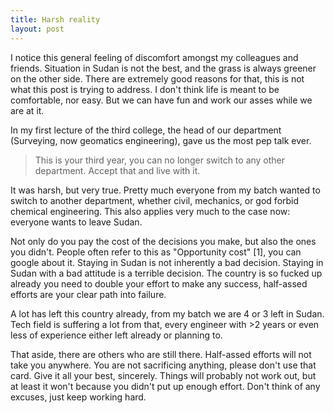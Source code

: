 ```yaml
---
title: Harsh reality
layout: post
---
```


I notice this general feeling of discomfort amongst my colleagues and friends. Situation in Sudan is not the best, and the grass is always greener on the other side. There are extremely good reasons for that, this is not what this post is trying to address. I don't think life is meant to be comfortable, nor easy. But we can have fun and work our asses while we are at it.

In my first lecture of the third college, the head of our department (Surveying, now geomatics engineering), gave us the most pep talk ever. 
> This is your third year, you can no longer switch to any other department. Accept that and live with it.

It was harsh, but very true. Pretty much everyone from my batch wanted to switch to another department, whether civil, mechanics, or god forbid chemical engineering. This also applies very much to the case now: everyone wants to leave Sudan. 

Not only do you pay the cost of the decisions you make, but also the ones you didn't. People often refer to this as "Opportunity cost" [1], you can google about it. Staying in Sudan is not inherently a bad decision. Staying in Sudan with a bad attitude is a terrible decision. The country is so fucked up already you need to double your effort to make any success, half-assed efforts are your clear path into failure.

A lot has left this country already, from my batch we are 4 or 3 left in Sudan. Tech field is suffering a lot from that, every engineer with >2 years or even less of experience either left already or planning to.

That aside, there are others who are still there. Half-assed efforts will not take you anywhere. You are not sacrificing anything, please don't use that card. Give it all your best, sincerely. Things will probably not work out, but at least it won't because you didn't put up enough effort. Don't think of any excuses, just keep working hard.

[^1]: Ahmed Gadein wrote a great post on opportunity cost, you can also use google for curious readers.